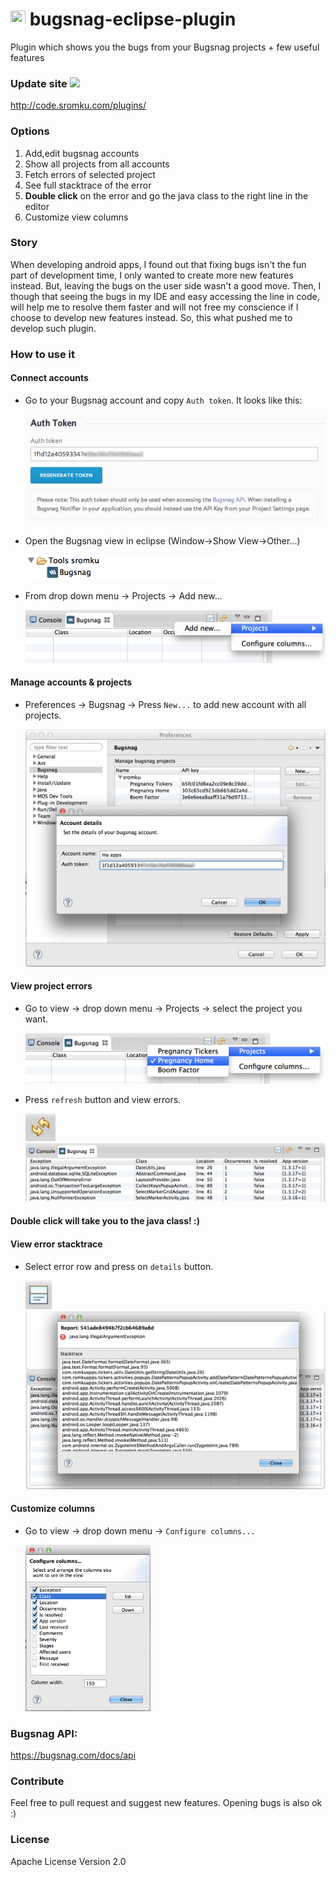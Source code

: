 <img src="https://bugsnag.com/favicon96.png" height="24" width="24"/> bugsnag-eclipse-plugin
======================
Plugin which shows you the bugs from your Bugsnag projects + few useful features

### Update site <img src="https://eclipse.org/artwork/images/v2/logo-800x188.png" height="24" />
http://code.sromku.com/plugins/

### Options
1. Add,edit bugsnag accounts
2. Show all projects from all accounts
3. Fetch errors of selected project
4. See full stacktrace of the error
5. **Double click** on the error and go the java class to the right line in the editor
6. Customize view columns

### Story
When developing android apps, I found out that fixing bugs isn't the fun part of development time, I only wanted to create more new features instead. But, leaving the bugs on the user side wasn't a good move. Then, I though that seeing the bugs in my IDE and easy accessing the line in code, will help me to resolve them faster and will not free my conscience if I choose to develop new features instead. So, this what pushed me to develop such plugin.

### How to use it
#### Connect accounts
* Go to your Bugsnag account and copy `Auth token`. It looks like this:
	
	<img src="res/auth_token.png"/>
	
* Open the Bugsnag view in eclipse (Window->Show View->Other...)

	<img src="res/open_view.png" height="40"/>

* From drop down menu -> Projects -> Add new...

	<img src="res/add_new_account.png"/>

#### Manage accounts & projects
* Preferences -> Bugsnag -> Press `New...` to add new account with all projects.

	<img src="res/edit_account.png"/>

#### View project errors
* Go to view -> drop down menu -> Projects -> select the project you want.

	<img src="res/select_project.png"/>

* Press `refresh` button and view errors.

	<img src="res/refresh_button.png"/>

	<img src="res/view_errors.png"/>

#### Double click will take you to the java class! :)

#### View error stacktrace
* Select error row and press on `details` button.

	<img src="res/details_button.png"/>

	<img src="res/stacktrace.png"/>

#### Customize columns
* Go to view -> drop down menu -> `Configure columns...`
	
	<img src="res/columns_dialog.png" width="200"/>

### Bugsnag API:
https://bugsnag.com/docs/api

### Contribute
Feel free to pull request and suggest new features.
Opening bugs is also ok :)

### License
Apache License Version 2.0